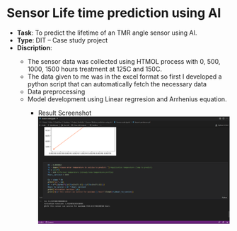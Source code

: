 # Sensor Life time prediction using AI
- <strong>Task</strong>: To predict the lifetime of an TMR angle sensor using AI.
- <strong>Type</strong>: DIT – Case study project
- <strong>Discription</strong>:
<ul><ul>
<li>The sensor data was collected using HTMOL process with 0, 500, 1000, 1500 hours treatment at 125C and 150C.</li>
<li>The data given to me was in the excel format so first I developed a python script that can automatically fetch the necessary data</li>
<li>Data preprocessing</li>
<li>Model development using Linear regrresion and Arrhenius equation.</li>

- Result Screenshot
<img src = "https://github.com/kirtansoni1/Project_Portfolio/blob/main/Sensor%20lifetime%20prediction%20using%20AI/Test_Result.png"></br></br>